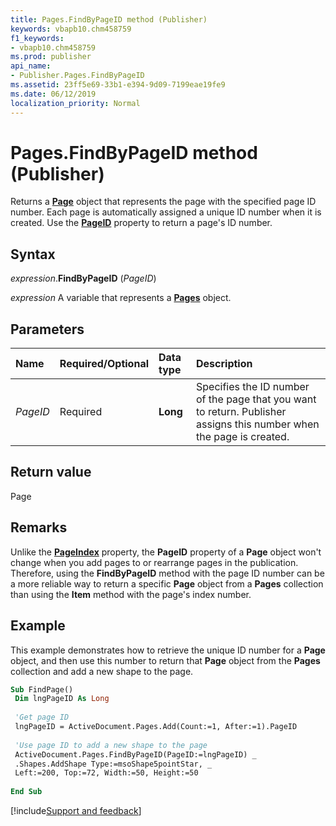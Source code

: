 ```yaml
---
title: Pages.FindByPageID method (Publisher)
keywords: vbapb10.chm458759
f1_keywords:
- vbapb10.chm458759
ms.prod: publisher
api_name:
- Publisher.Pages.FindByPageID
ms.assetid: 23ff5e69-33b1-e394-9d09-7199eae19fe9
ms.date: 06/12/2019
localization_priority: Normal
---
```



# Pages.FindByPageID method (Publisher)

Returns a **[Page](Publisher.Page.md)** object that represents the page with the specified page ID number. Each page is automatically assigned a unique ID number when it is created. Use the **[PageID](Publisher.Page.PageID.md)** property to return a page's ID number.


## Syntax

_expression_.**FindByPageID** (_PageID_)

_expression_ A variable that represents a **[Pages](Publisher.Pages.md)** object.


## Parameters

|Name|Required/Optional|Data type|Description|
|:-----|:-----|:-----|:-----|
|_PageID_|Required| **Long**|Specifies the ID number of the page that you want to return. Publisher assigns this number when the page is created.|

## Return value

Page


## Remarks

Unlike the **[PageIndex](Publisher.Page.PageIndex.md)** property, the **PageID** property of a **Page** object won't change when you add pages to or rearrange pages in the publication. Therefore, using the **FindByPageID** method with the page ID number can be a more reliable way to return a specific **Page** object from a **Pages** collection than using the **Item** method with the page's index number.


## Example

This example demonstrates how to retrieve the unique ID number for a **Page** object, and then use this number to return that **Page** object from the **Pages** collection and add a new shape to the page.

```vb
Sub FindPage() 
 Dim lngPageID As Long 
 
 'Get page ID 
 lngPageID = ActiveDocument.Pages.Add(Count:=1, After:=1).PageID 
 
 'Use page ID to add a new shape to the page 
 ActiveDocument.Pages.FindByPageID(PageID:=lngPageID) _ 
 .Shapes.AddShape Type:=msoShape5pointStar, _ 
 Left:=200, Top:=72, Width:=50, Height:=50 
 
End Sub
```

[!include[Support and feedback](~/includes/feedback-boilerplate.md)]